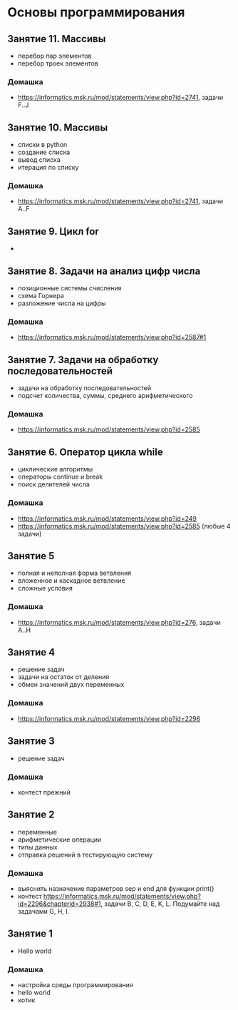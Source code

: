 # Основы программирования
## Занятие 11. Массивы
+ перебор пар элементов
+ перебор троек элементов
### Домашка
+ https://informatics.msk.ru/mod/statements/view.php?id=2741, задачи F..J
## Занятие 10. Массивы
+ списки в python
+ создание списка
+ вывод списка
+ итерация по списку
### Домашка
+ https://informatics.msk.ru/mod/statements/view.php?id=2741, задачи A..F
## Занятие 9. Цикл for
+ 
## Занятие 8. Задачи на анализ цифр числа
+ позиционные системы счисления
+ схема Горнера
+ разложение числа на цифры
### Домашка
+ https://informatics.msk.ru/mod/statements/view.php?id=2587#1
## Занятие 7. Задачи на обработку последовательностей
+ задачи на обработку последовательностей
+ подсчет количества, суммы, среднего арифметического
### Домашка
+ https://informatics.msk.ru/mod/statements/view.php?id=2585
## Занятие 6. Оператор цикла while
+ циклические алгоритмы
+ операторы continue и break
+ поиск делителей числа
### Домашка
+ https://informatics.msk.ru/mod/statements/view.php?id=249
+ https://informatics.msk.ru/mod/statements/view.php?id=2585 (любые 4 задачи)
## Занятие 5
+ полная и неполная форма ветвления
+ вложенное и каскадное ветвление
+ сложные условия
### Домашка
+ https://informatics.msk.ru/mod/statements/view.php?id=276, задачи A..H
## Занятие 4
+ решение задач
+ задачи на остаток от деления
+ обмен значений двух переменных
### Домашка
+ https://informatics.msk.ru/mod/statements/view.php?id=2296

## Занятие 3
+ решение задач
### Домашка
+ контест прежний

## Занятие 2
+ переменные
+ арифметические операции
+ типы данных
+ отправка решений в тестирующую систему

### Домашка
+ выяснить назначение параметров sep и end для функции print()
+ контест https://informatics.msk.ru/mod/statements/view.php?id=2296&chapterid=2938#1, задачи B, C, D, E, K, L. Подумайте над задачами G, H, I.

## Занятие 1
+ Hello world
### Домашка
+ настройка среды программирования
+ hello world
+ котик
